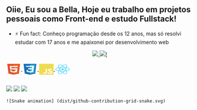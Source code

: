 ## Oiie, Eu sou a Bella, Hoje eu trabalho em projetos pessoais como Front-end e estudo Fullstack!
- ⚡ Fun fact: Conheço programação desde os 12 anos, mas só resolvi estudar com 17 anos e me apaixonei por desenvolvimento web

<div align="center">
  <a href="https://github.com/BellaVicent">
    
  <img height="180em" src="https://github-readme-stats.vercel.app/api?username=BellaVicent&show_icons=true&theme=dracula&include_all_commits=true&count_private=true"/>
  <img height="180em" src="https://github-readme-stats.vercel.app/api/top-langs/?username=BellaVicent&layout=compact&langs_count=7&theme=dracula"/>!

</div>

<div style="display: inline_block"><br>
  <img align="center" alt="Bella-HTML" height="30" width="40" src="https://raw.githubusercontent.com/devicons/devicon/master/icons/html5/html5-original.svg">
  <img align="center" alt="Bella-CSS" height="30" width="40" src="https://raw.githubusercontent.com/devicons/devicon/master/icons/css3/css3-original.svg">
  
  <img align="center" alt="Bella-Js" height="30" width="40" src="https://raw.githubusercontent.com/devicons/devicon/master/icons/javascript/javascript-plain.svg">
  <img align="center" alt="Bella-React" height="30" width="40" src="https://raw.githubusercontent.com/devicons/devicon/master/icons/react/react-original.svg">

</div>

##

<div>
 <a href="https://discord.com/channels/@me" target="_blank"><img src="https://img.shields.io/badge/Discord-7289DA?style=for-the-badge&logo=discord&logoColor=white" target="_blank"></a> 
  <a href ="mailto:Beell.vicent@gmail.com"><img src="https://img.shields.io/badge/-Gmail-%23333?style=for-the-badge&logo=gmail&logoColor=white" target="_blank"></a>
  <a href="https://linkedin.com/in/bella-vicente-355059231" target="_blank"><img src="https://img.shields.io/badge/-LinkedIn-%230077B5?style=for-the-badge&logo=linkedin&logoColor=white" target="_blank"></a> 
 
    ![Snake animation] (dist/github-contribution-grid-snake.svg)
</div>


